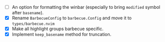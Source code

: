 - [ ] An option for formatting the winbar (especially to bring `modified` symbol after `basename`).
- [x] Rename `BarbecueConfig` to `barbecue.Config` and move it to `types/barbecue.nvim`
- [x] Make all highlight groups barbecue specific.
- [x] Implement `keep_basename` method for truncation.
